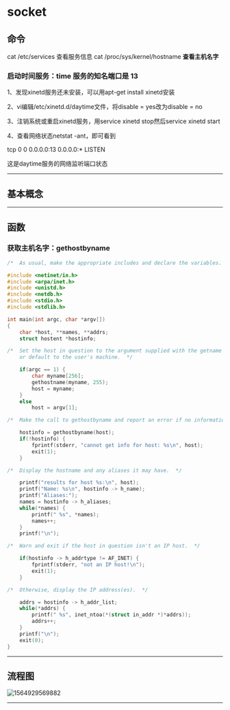 # socket

## 命令

cat /etc/services 查看服务信息
cat /proc/sys/kernel/hostname **查看主机名字**

### 启动时间服务：time 服务的知名端口是 13

1、发现xinetd服务还未安装，可以用apt-get install xinetd安装

2、vi编辑/etc/xinetd.d/daytime文件，将disable = yes改为disable = no

3、注销系统或重启xinetd服务，用service xinetd stop然后service xinetd start

4、查看网络状态netstat -ant，即可看到

tcp        0      0 0.0.0.0:13              0.0.0.0:*               LISTEN

这是daytime服务的网络监听端口状态

------



## 基本概念

------



## 函数

### 获取主机名字：gethostbyname

```cpp
/*  As usual, make the appropriate includes and declare the variables.  */

#include <netinet/in.h>
#include <arpa/inet.h>
#include <unistd.h>
#include <netdb.h>
#include <stdio.h>
#include <stdlib.h>

int main(int argc, char *argv[])
{
    char *host, **names, **addrs;
    struct hostent *hostinfo;

/*  Set the host in question to the argument supplied with the getname call,
    or default to the user's machine.  */

    if(argc == 1) {
        char myname[256];
        gethostname(myname, 255);
        host = myname;
    }
    else
        host = argv[1];

/*  Make the call to gethostbyname and report an error if no information is found.  */

    hostinfo = gethostbyname(host);
    if(!hostinfo) {
        fprintf(stderr, "cannot get info for host: %s\n", host);
        exit(1);
    }

/*  Display the hostname and any aliases it may have.  */

    printf("results for host %s:\n", host);
    printf("Name: %s\n", hostinfo -> h_name);
    printf("Aliases:");
    names = hostinfo -> h_aliases;
    while(*names) {
        printf(" %s", *names);
        names++;
    }
    printf("\n");

/*  Warn and exit if the host in question isn't an IP host.  */

    if(hostinfo -> h_addrtype != AF_INET) {
        fprintf(stderr, "not an IP host!\n");
        exit(1);
    }

/*  Otherwise, display the IP address(es).  */

    addrs = hostinfo -> h_addr_list;
    while(*addrs) {
        printf(" %s", inet_ntoa(*(struct in_addr *)*addrs));
        addrs++;
    }
    printf("\n");
    exit(0);
}


```

------



## 流程图

![1564929569882](C:\Users\hetong\AppData\Roaming\Typora\typora-user-images\1564929569882.png)

------







